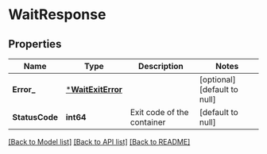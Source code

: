 # WaitResponse

## Properties
Name | Type | Description | Notes
------------ | ------------- | ------------- | -------------
**Error_** | [***WaitExitError**](WaitExitError.md) |  | [optional] [default to null]
**StatusCode** | **int64** | Exit code of the container | [default to null]

[[Back to Model list]](../README.md#documentation-for-models) [[Back to API list]](../README.md#documentation-for-api-endpoints) [[Back to README]](../README.md)

